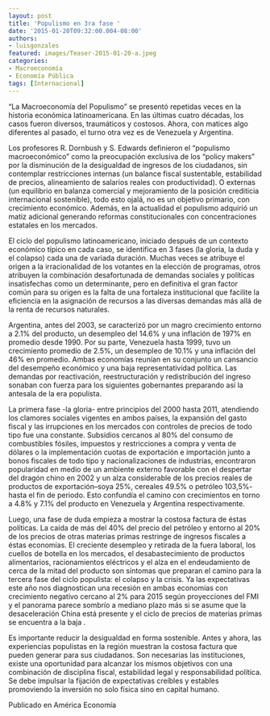 ```yaml
---
layout: post
title: 'Populismo en 3ra fase '
date: '2015-01-20T09:32:00.004-08:00'
authors:
- luisgonzales
featured: images/Teaser-2015-01-20-a.jpeg
categories:
- Macroeconomía
- Economía Pública  
tags: [Internacional]
---
```


“La Macroeconomía del Populismo” se presentó repetidas veces en la historia económica latinoamericana. En las últimas cuatro décadas, los casos fueron diversos, traumáticos y costosos. Ahora, con matices algo diferentes al pasado, el turno otra vez es de Venezuela y Argentina.

Los profesores R. Dornbush y S. Edwards definieron el “populismo macroeconómico” como la preocupación exclusiva de los “policy makers” por la disminución de la desigualdad de ingresos de los ciudadanos, sin contemplar restricciones internas (un balance fiscal sustentable, estabilidad de precios, alineamiento de salarios reales con productividad). O externas (un equilibrio en balanza comercial y mejoramiento de la posición crediticia internacional sostenible), todo esto ojalá, no es un objetivo primario,  con crecimiento económico.  Además, en la actualidad el populismo adquirió un matiz adicional generando reformas constitucionales con concentraciones estatales en los mercados.

El ciclo del populismo latinoamericano, iniciado después de un contexto económico típico en cada caso, se identifica en 3 fases (la gloria, la duda y el colapso) cada una de variada duración. Muchas veces se atribuye el origen a la irracionalidad de los votantes en la elección de programas, otros atribuyen la combinación desafortunada de demandas sociales y políticas insatisfechas como un determinante,  pero en definitiva el gran factor común para su origen es la falta de una fortaleza institucional que facilite la eficiencia en la asignación de recursos a las diversas demandas más allá de la renta de recursos naturales.

Argentina, antes del 2003,  se caracterizó por un magro crecimiento entorno a 2.1% del producto, un desempleo del 14.6% y una inflación de 197% en promedio desde 1990. Por su parte, Venezuela hasta 1999, tuvo un crecimiento promedio de 2.5%, un desempleo de 10.1% y una inflación del 46% en promedio. Ambas economías reunían en su conjunto un cansancio del desempeño económico y una baja representatividad política. Las demandas por reactivación, reestructuración y redistribución del ingreso sonaban con fuerza para los siguientes gobernantes preparando así la antesala de la era populista.

La primera fase -la gloria- entre principios del 2000 hasta 2011, atendiendo los clamores sociales vigentes en ambos países, la expansión del gasto fiscal y las irrupciones en los mercados  con controles de precios de todo tipo fue una constante. Subsidios cercanos al 80% del consumo de combustibles fósiles, impuestos y restricciones  a compra y venta de dólares o la implementación cuotas de exportación e importación junto a bonos fiscales de todo tipo y nacionalizaciones de industrias, encontraron popularidad en medio  de un ambiente externo favorable con el despertar del dragón chino en 2002 y un alza considerable de los precios reales de productos de exportación–soya 25%, cereales 49.5% o petróleo 103,5%- hasta el fin de periodo. Esto confundía el camino con crecimientos en torno a 4.8% y 7.1% del producto en Venezuela y Argentina respectivamente.

Luego, una fase de duda empieza a mostrar la costosa factura de éstas políticas. La caída  de más del 40% del precio del petróleo y entorno al 20% de los precios de otras materias primas restringe de ingresos fiscales a éstas economías. El creciente desempleo y retirada de la fuera laboral, los cuellos de botella en los mercados, el desabastecimiento de productos alimentarios, racionamientos eléctricos y el alza en el endeudamiento de cerca de la mitad del producto son síntomas que preparan el camino para la tercera fase del ciclo populista: el colapso y la crisis. Ya las expectativas este año nos diagnostican una recesión en ambas economías con crecimiento negativo cercano al 2% para 2015 según proyecciones del FMI y el panorama parece sombrío a mediano plazo más si se asume que la desaceleración China está presente  y el ciclo de precios  de materias primas se encuentra a la baja .

Es importante reducir la desigualdad en forma sostenible. Antes y ahora, las experiencias populistas en la región muestran la costosa factura que pueden generar para sus ciudadanos. Son necesarias las instituciones, existe una oportunidad para alcanzar los mismos objetivos con una combinación de disciplina fiscal, estabilidad legal y responsabilidad política. Se debe impulsar la fijación de expectativas creíbles y estables promoviendo la inversión no solo física sino en capital humano.

Publicado en América Economía
